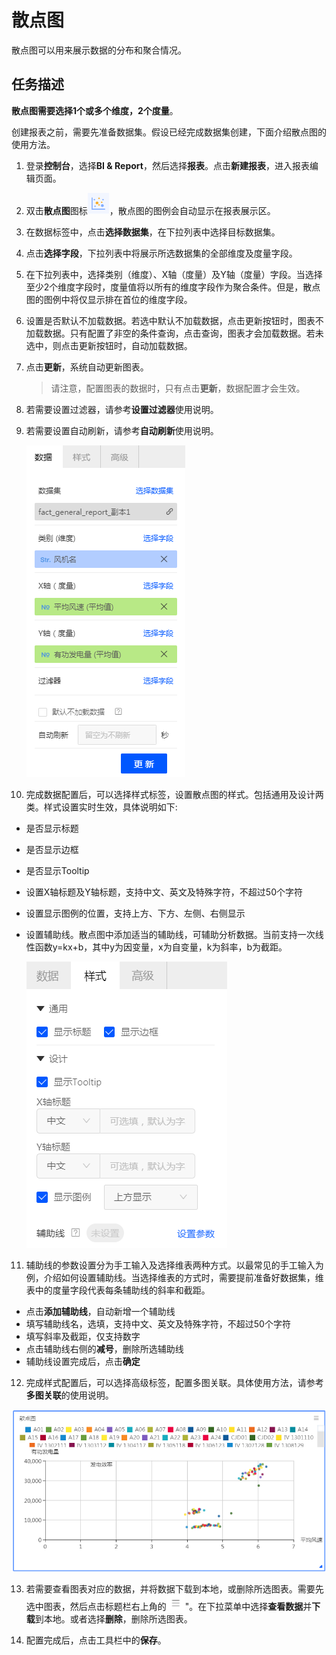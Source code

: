 # 散点图

散点图可以用来展示数据的分布和聚合情况。

## 任务描述

**散点图需要选择1个或多个维度，2个度量**。

创建报表之前，需要先准备数据集。假设已经完成数据集创建，下面介绍散点图的使用方法。

1. 登录**控制台**，选择**BI & Report**，然后选择**报表**。点击**新建报表**，进入报表编辑页面。

2. 双击**散点图**图标![scatter_icon](../media/scatter_icon.png)，散点图的图例会自动显示在报表展示区。

3. 在数据标签中，点击**选择数据集**，在下拉列表中选择目标数据集。

4. 点击**选择字段**，下拉列表中将展示所选数据集的全部维度及度量字段。

5. 在下拉列表中，选择类别（维度）、X轴（度量）及Y轴（度量）字段。当选择至少2个维度字段时，度量值将以所有的维度字段作为聚合条件。但是，散点图的图例中将仅显示排在首位的维度字段。

6. 设置是否默认不加载数据。若选中默认不加载数据，点击更新按钮时，图表不加载数据。只有配置了非空的条件查询，点击查询，图表才会加载数据。若未选中，则点击更新按钮时，自动加载数据。

7. 点击**更新**，系统自动更新图表。

   > 请注意，配置图表的数据时，只有点击**更新**，数据配置才会生效。

8. 若需要设置过滤器，请参考**设置过滤器**使用说明。

9. 若需要设置自动刷新，请参考**自动刷新**使用说明。

   ![scatter_data](../media/scatter_data.png)

10. 完成数据配置后，可以选择样式标签，设置散点图的样式。包括通用及设计两类。样式设置实时生效，具体说明如下:

  - 是否显示标题

  - 是否显示边框

  - 是否显示Tooltip

  - 设置X轴标题及Y轴标题，支持中文、英文及特殊字符，不超过50个字符

  - 设置显示图例的位置，支持上方、下方、左侧、右侧显示

  - 设置辅助线。散点图中添加适当的辅助线，可辅助分析数据。当前支持一次线性函数y=kx+b，其中y为因变量，x为自变量，k为斜率，b为截距。

    ![scatter_style](../media/scatter_style.png)

11. 辅助线的参数设置分为手工输入及选择维表两种方式。以最常见的手工输入为例，介绍如何设置辅助线。当选择维表的方式时，需要提前准备好数据集，维表中的度量字段代表每条辅助线的斜率和截距。

   - 点击**添加辅助线**，自动新增一个辅助线
   - 填写辅助线名，选填，支持中文、英文及特殊字符，不超过50个字符
   - 填写斜率及截距，仅支持数字
   - 点击辅助线右侧的**减号**，删除所选辅助线
   - 辅助线设置完成后，点击**确定**

12. 完成样式配置后，可以选择高级标签，配置多图关联。具体使用方法，请参考**多图关联**的使用说明。

   ![scatter_legend](../media/scatter_legend.png)

13. 若需要查看图表对应的数据，并将数据下载到本地，或删除所选图表。需要先选中图表，然后点击标题栏右上角的![chart_spread](../media/chart_spread.png)"。在下拉菜单中选择**查看数据**并**下载**到本地。或者选择**删除**，删除所选图表。

14. 配置完成后，点击工具栏中的**保存**。
